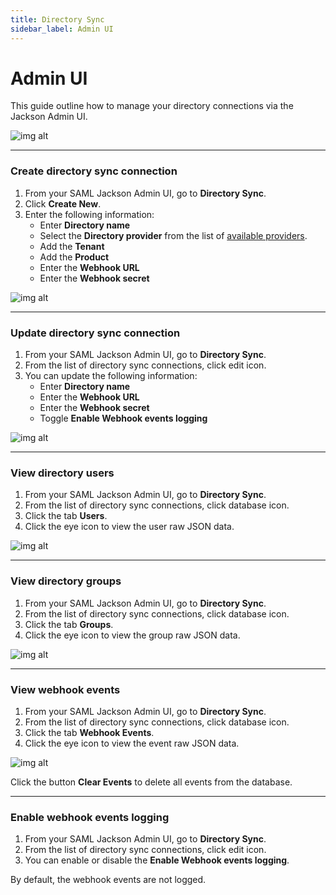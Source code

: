 ```yaml
---
title: Directory Sync
sidebar_label: Admin UI
---
```


# Admin UI

This guide outline how to manage your directory connections via the Jackson Admin UI.

![img alt](/img/dsync/directories.png)

---

### Create directory sync connection

1. From your SAML Jackson Admin UI, go to **Directory Sync**.
2. Click **Create New**.
3. Enter the following information:
   - Enter **Directory name**
   - Select the **Directory provider** from the list of [available providers](providers).
   - Add the **Tenant**
   - Add the **Product**
   - Enter the **Webhook URL**
   - Enter the **Webhook secret**

![img alt](/img/dsync/create-directory.png)

---

### Update directory sync connection

1. From your SAML Jackson Admin UI, go to **Directory Sync**.
2. From the list of directory sync connections, click edit icon.
3. You can update the following information:
   - Enter **Directory name**
   - Enter the **Webhook URL**
   - Enter the **Webhook secret**
   - Toggle **Enable Webhook events logging**

![img alt](/img/dsync/update-directory.png)

---

### View directory users

1. From your SAML Jackson Admin UI, go to **Directory Sync**.
2. From the list of directory sync connections, click database icon.
3. Click the tab **Users**.
4. Click the eye icon to view the user raw JSON data.

![img alt](/img/dsync/users.png)

---

### View directory groups

1. From your SAML Jackson Admin UI, go to **Directory Sync**.
2. From the list of directory sync connections, click database icon.
3. Click the tab **Groups**.
4. Click the eye icon to view the group raw JSON data.

![img alt](/img/dsync/groups.png)

---

### View webhook events

1. From your SAML Jackson Admin UI, go to **Directory Sync**.
2. From the list of directory sync connections, click database icon.
3. Click the tab **Webhook Events**.
4. Click the eye icon to view the event raw JSON data.

![img alt](/img/dsync/logs.png)

Click the button **Clear Events** to delete all events from the database.

---

### Enable webhook events logging

1. From your SAML Jackson Admin UI, go to **Directory Sync**.
2. From the list of directory sync connections, click edit icon.
3. You can enable or disable the **Enable Webhook events logging**.

By default, the webhook events are not logged.
